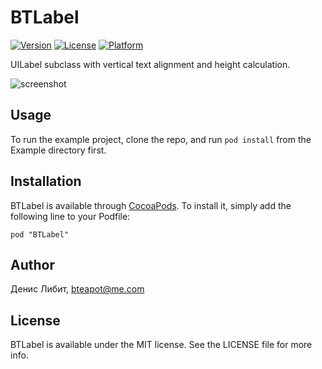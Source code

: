 # BTLabel

[![Version](https://img.shields.io/cocoapods/v/BTLabel.svg?style=flat)](http://cocoadocs.org/docsets/BTLabel)
[![License](https://img.shields.io/cocoapods/l/BTLabel.svg?style=flat)](http://cocoadocs.org/docsets/BTLabel)
[![Platform](https://img.shields.io/cocoapods/p/BTLabel.svg?style=flat)](http://cocoadocs.org/docsets/BTLabel)

UILabel subclass with vertical text alignment and height calculation.

![screenshot](http://i.imgur.com/h9YfnlC.png)

## Usage

To run the example project, clone the repo, and run `pod install` from the Example directory first.

## Installation

BTLabel is available through [CocoaPods](http://cocoapods.org). To install
it, simply add the following line to your Podfile:

    pod "BTLabel"

## Author

Денис Либит, bteapot@me.com

## License

BTLabel is available under the MIT license. See the LICENSE file for more info.

